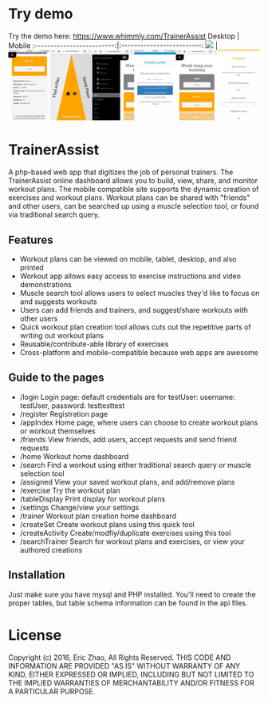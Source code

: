 # Try demo
Try the demo here:
https://www.whimmly.com/TrainerAssist
Desktop             |  Mobile
:-------------------------:|:-------------------------:
![](/screenshosts/desktop.jpg)  |  ![](/screenshots/mobileCollage.jpg)

# TrainerAssist
A php-based web app that digitizes the job of personal trainers. The TrainerAssist online dashboard allows you to build, view, share, and monitor workout plans. The mobile compatible site supports the dynamic creation of exercises and workout plans. Workout plans can be shared with "friends" and other users, can be searched up using a muscle selection tool, or found via traditional search query. 

## Features
* Workout plans can be viewed on mobile, tablet, desktop, and also printed
* Workout app allows easy access to exercise instructions and video demonstrations
* Muscle search tool allows users to select muscles they'd like to focus on and suggests workouts
* Users can add friends and trainers, and suggest/share workouts with other users
* Quick workout plan creation tool allows cuts out the repetitive parts of writing out workout plans
* Reusable/contribute-able library of exercises
* Cross-platform and mobile-compatible because web apps are awesome

## Guide to the pages
* /login
Login page: default credentials are for testUser: username: testUser, password: testtesttest
* /register
Registration page
* /appIndex
Home page, where users can choose to create workout plans or workout themselves
* /friends
View friends, add users, accept requests and send friend requests
* /home 
Workout home dashboard
* /search
Find a workout using either traditional search query or muscle selection tool
* /assigned
View your saved workout plans, and add/remove plans
* /exercise
Try the workout plan
* /tableDisplay
Print display for workout plans
* /settings
Change/view your settings
* /trainer
Workout plan creation home dashboard
* /createSet
Create workout plans using this quick tool
* /createActivity
Create/modfiy/duplicate exercises using this tool
* /searchTrainer
Search for workout plans and exercises, or view your authored creations

## Installation

Just make sure you have mysql and PHP installed. You'll need to create the proper tables, but table schema information can be found in the api files.

# License

Copyright (c) 2016, Eric Zhao, All Rights Reserved. 
THIS CODE AND INFORMATION ARE PROVIDED "AS IS" WITHOUT WARRANTY OF ANY 
KIND, EITHER EXPRESSED OR IMPLIED, INCLUDING BUT NOT LIMITED TO THE
IMPLIED WARRANTIES OF MERCHANTABILITY AND/OR FITNESS FOR A
PARTICULAR PURPOSE.
